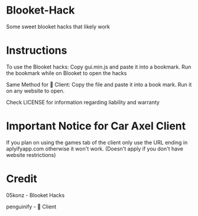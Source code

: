 # Blooket-Hack
Some sweet blooket hacks that likely work

# Instructions
To use the Blooket hacks: Copy gui.min.js and paste it into a bookmark. Run the bookmark while on Blooket to open the hacks

Same Method for 🚗 Client: Copy the file and paste it into a book mark. Run it on any website to open. 

Check LICENSE for information regarding liability and warranty

# Important Notice for Car Axel Client
If you plan on using the games tab of the client only use the URL ending in aplyifyapp.com otherwise it won't work. (Doesn't apply if you don't have website restrictions)

# Credit
05konz - Blooket Hacks

penguinify - 🚗 Client
